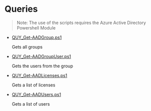 # Queries

> Note: The use of the scripts requires the Azure Active Directory Powershell Module

+ [QUY_Get-AADGroup.ps1](./QUY_Get-AADGroup.ps1)

  Gets all groups

+ [QUY_Get-AADGroupUser.ps1](./QUY_Get-AADGroupUser.ps1)

  Gets the users from the group

+ [QUY_Get-AADLicenses.ps1](./QUY_Get-AADLicenses.ps1)

  Gets a list of licenses

+ [QUY_Get-AADUsers.ps1](./QUY_Get-AADUsers.ps1)

  Gets a list of users